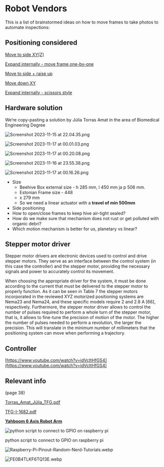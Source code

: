 # Robot Vendors

This is a list of brainstormed ideas on how to move frames to take photos to automate inspections:

## Positioning considered

[Move to side XY(Z)](https://www.notion.so/Move-to-side-XY-Z-844abdbbce8c4ea6b1121d0e7396d69f?pvs=21)

[Expand internally - move frame one-by-one](https://www.notion.so/Expand-internally-move-frame-one-by-one-aad6edfc74bc413d918f4032135a55ab?pvs=21)

[Move to side + raise up](https://www.notion.so/Move-to-side-raise-up-3e05773feeb04c81933414f69b6af737?pvs=21)

[Move down XY](https://www.notion.so/Move-down-XY-9aac9c341d74498bac5f1c3bc00b4a20?pvs=21)

[Expand internally - scissors style](https://www.notion.so/Expand-internally-scissors-style-c7653ca98bb04abcacee7f707109b39f?pvs=21)

## Hardware solution

We’re copy-pasting a solution by Júlia Torras Amat in the area of Biomedical Engineering Degree

![Screenshot 2023-11-15 at 22.04.35.png](https://prod-files-secure.s3.us-west-2.amazonaws.com/6b3663fb-4bc2-4044-80e1-5d6ea956abef/ae92add2-be15-4b27-9ff8-2169bef21049/Screenshot_2023-11-15_at_22.04.35.png)

![Screenshot 2023-11-17 at 00.01.03.png](https://prod-files-secure.s3.us-west-2.amazonaws.com/6b3663fb-4bc2-4044-80e1-5d6ea956abef/741c75d8-8710-40a7-891c-b189ef2f17c1/Screenshot_2023-11-17_at_00.01.03.png)

![Screenshot 2023-11-17 at 00.20.08.png](https://prod-files-secure.s3.us-west-2.amazonaws.com/6b3663fb-4bc2-4044-80e1-5d6ea956abef/fc15e99b-5b81-4335-8623-60a492d89bbc/Screenshot_2023-11-17_at_00.20.08.png)

![Screenshot 2023-11-16 at 23.55.38.png](https://prod-files-secure.s3.us-west-2.amazonaws.com/6b3663fb-4bc2-4044-80e1-5d6ea956abef/e63de189-d3e3-421a-9475-6eeca2b5ac0a/Screenshot_2023-11-16_at_23.55.38.png)

![Screenshot 2023-11-17 at 00.16.26.png](https://prod-files-secure.s3.us-west-2.amazonaws.com/6b3663fb-4bc2-4044-80e1-5d6ea956abef/798edd76-0f70-4a43-baae-b077b99e7833/Screenshot_2023-11-17_at_00.16.26.png)

- Size
    - Beehive Box external size - h 285 mm, l 450 mm ja p 506 mm.
    - Estonian Frame size - 448
    - x 279 mm
    - So we need a linear actuator with a **travel of min 500mm**
- Side positioning
- How to open/close frames to keep hive air-tight sealed?
- How do we make sure that mechanism does not rust or get polluted with organic debri?
- Which motion mechanism is better for us, planetary vs linear?

## Stepper motor driver

Stepper motor drivers are electronic devices used to control and drive stepper motors. They serve as an interface between the control system (in this case the controller) and the stepper motor, providing the necessary signals and power to accurately control its movement.

When choosing the appropriate driver for the system, it must be done according to the current that must be delivered to the stepper motor to properly function. As it can be seen in Table 7 the stepper motors incorporated in the reviewed XYZ motorized positioning systems are Nema23 and Nema24, and these specific models require 2 and 2.8 A [66], respectively. Furthermore, the stepper motor driver allows to control the number of pulses required to perform a whole turn of the stepper motor, that is, it allows to fine-tune the precision of motion of the motor. The higher the number of pulses needed to perform a revolution, the larger the precision. This will translate in the minimum number of millimeters that the positioning system can move when performing a trajectory.

## Controller

[https://www.youtube.com/watch?v=idVcItHfGS4](https://www.youtube.com/watch?v=idVcItHfGS4)

## Relevant info

(page 38)

[Torras_Amat_Júlia_TFG.pdf](https://prod-files-secure.s3.us-west-2.amazonaws.com/6b3663fb-4bc2-4044-80e1-5d6ea956abef/a8d93a70-2cb3-4900-8bda-b7cb55cd982d/Torras_Amat_Julia_TFG.pdf)

[TFG-I-1682.pdf](https://prod-files-secure.s3.us-west-2.amazonaws.com/6b3663fb-4bc2-4044-80e1-5d6ea956abef/7ed8d376-7b61-40a2-b0fa-97e4940552f0/TFG-I-1682.pdf)

[**Yahboom 6 Axis Robot Arm**](https://www.notion.so/Yahboom-6-Axis-Robot-Arm-1236c7765b2e4524a88fee8281b1bc33?pvs=21)

![python script to connect to GPIO on raspberry pi](https://prod-files-secure.s3.us-west-2.amazonaws.com/6b3663fb-4bc2-4044-80e1-5d6ea956abef/b889eaef-756c-4b3a-b5f8-699c97dfc0b1/Screenshot_2023-12-29_at_16.59.55.png)

python script to connect to GPIO on raspberry pi

![Raspberry-Pi-Pinout-Random-Nerd-Tutorials.webp](https://prod-files-secure.s3.us-west-2.amazonaws.com/6b3663fb-4bc2-4044-80e1-5d6ea956abef/835d8d51-80cc-43aa-ba8b-134c3a514135/Raspberry-Pi-Pinout-Random-Nerd-Tutorials.webp)

![FE0B4TLKF6TQ13E.webp](https://prod-files-secure.s3.us-west-2.amazonaws.com/6b3663fb-4bc2-4044-80e1-5d6ea956abef/df56b340-651e-4629-8028-34396050d70b/FE0B4TLKF6TQ13E.webp)
